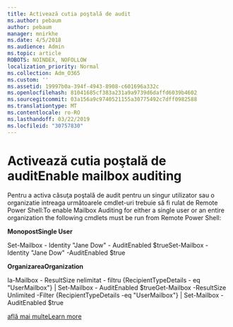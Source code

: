 ```yaml
---
title: Activează cutia poştală de audit
ms.author: pebaum
author: pebaum
manager: mnirkhe
ms.date: 4/5/2018
ms.audience: Admin
ms.topic: article
ROBOTS: NOINDEX, NOFOLLOW
localization_priority: Normal
ms.collection: Adm_O365
ms.custom: ''
ms.assetid: 19997b0a-394f-4943-8908-c601696a332c
ms.openlocfilehash: 81041685cf383a231a9a9739d6daffd6039b4602
ms.sourcegitcommit: 03a156a9c9740521155a30775492c7dff0982588
ms.translationtype: MT
ms.contentlocale: ro-RO
ms.lasthandoff: 03/22/2019
ms.locfileid: "30757830"
---
```

# <a name="enable-mailbox-auditing"></a><span data-ttu-id="30866-102">Activează cutia poştală de audit</span><span class="sxs-lookup"><span data-stu-id="30866-102">Enable mailbox auditing</span></span>

<span data-ttu-id="30866-103">Pentru a activa căsuţa poştală de audit pentru un singur utilizator sau o organizatie intreaga următoarele cmdlet-uri trebuie să fi rulat de Remote Power Shell:</span><span class="sxs-lookup"><span data-stu-id="30866-103">To enable Mailbox Auditing for either a single user or an entire organization the following cmdlets must be run from Remote Power Shell:</span></span>
  
 <span data-ttu-id="30866-104">**Monopost**</span><span class="sxs-lookup"><span data-stu-id="30866-104">**Single User**</span></span>
  
<span data-ttu-id="30866-105">Set-Mailbox - Identity "Jane Dow" - AuditEnabled $true</span><span class="sxs-lookup"><span data-stu-id="30866-105">Set-Mailbox -Identity "Jane Dow" -AuditEnabled $true</span></span>
  
 <span data-ttu-id="30866-106">**Organizarea**</span><span class="sxs-lookup"><span data-stu-id="30866-106">**Organization**</span></span>
  
<span data-ttu-id="30866-107">Ia-Mailbox - ResultSize nelimitat - filtru {RecipientTypeDetails - eq "UserMailbox"} | Set-Mailbox - AuditEnabled $true</span><span class="sxs-lookup"><span data-stu-id="30866-107">Get-Mailbox -ResultSize Unlimited -Filter {RecipientTypeDetails -eq "UserMailbox"} | Set-Mailbox -AuditEnabled $true</span></span>
  
[<span data-ttu-id="30866-108">află mai multe</span><span class="sxs-lookup"><span data-stu-id="30866-108">Learn more</span></span>](https://support.office.com/article/aaca8987-5b62-458b-9882-c28476a66918)
  

